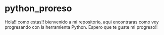 # python_proreso
Hola!! como estas!! bienvenido a mi repositorio, aqui encontraras como voy progresando con la herramienta Python. Espero que te guste mi progreso!!
